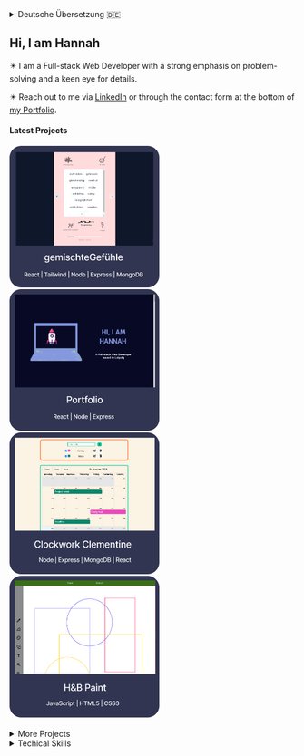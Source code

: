 <details>
<summary> Deutsche Übersetzung 🇩🇪</summary>


## Hi, ich bin Hannah

:eight_pointed_black_star:	 Ich bin Fullstack Web-Entwicklerin. Am liebsten code ich lösungsorientiert und mit einem scharfen Blick für Details.
 
:eight_pointed_black_star:	 Über Nachrichten freue ich mich immer! Entweder auf [LinkedIn](https://www.linkedin.com/in/hannah-rein-74419b30b/) oder über das Kontaktformular ganz unten auf [meiner Webseite](https://hannahnier.onrender.com/).


#### Neueste Projekte

<a href="https://github.com/MindfulStudio/frontend">
  <img src="./projects/screenshot_gemischtegefuehle.png" height="250" title="gemischteGefühle" />
</a> 
<a href="https://github.com/hannahnier/portfolio">
  <img src="./projects/screenshot_portfolio.png" height="250" title="Portfolio" />
</a>
<br/>
<a href="https://github.com/hannahnier/ClockworkClementine">
  <img src="./projects/screenshot_clockwork2.png" height="250" title="ClockworkClementine" />
</a>
<a href="https://github.com/hannahnier/paint">
  <img src="./projects/screenshot_paint.png" height="250" title="H&B Paint" />
</a>

<br/>
<br/>

<details><summary>Weitere Projekte</summary>
<a href="https://github.com/hannahnier/LeafLovers">
  <img src="./projects/leaflovers_screeshot2.png" height="250" title="LeafLovers" />
</a>
<a href="https://github.com/hannahnier/green-thumb">
  <img src="./projects/screenshot_greenthumb.png" height="250" title="GreenThumb" />
</a>
  <br/>
<a href="https://github.com/hannahnier/Laundromat">
  <img src="./projects/laundromat_screenshot2.png" height="250" title="Laundromat" />
</a>
<a href="https://github.com/hannahnier/TurboTyping">
  <img src="./projects/screenshot_turbotyping.png" height="250" title="TurboTyping" />
</a>
</details>

<details><summary>Technische Skills</summary>

#### Frontend

<img src="https://github.com/devicons/devicon/blob/master/icons/javascript/javascript-original.svg" title="JavaScript" alt="JavaScript" width="40" height="40"/>&nbsp;
<img src="https://github.com/devicons/devicon/blob/master/icons/html5/html5-original.svg" title="HTML5" alt="HTML" width="40" height="40"/>&nbsp;
<img src="https://github.com/devicons/devicon/blob/master/icons/css3/css3-plain-wordmark.svg" title="CSS3" alt="CSS" width="40" height="40"/>&nbsp;
<img src="https://github.com/devicons/devicon/blob/master/icons/sass/sass-original.svg" title="Sass" alt="Sass" width="40" height="40"/>&nbsp;
<img src="https://github.com/devicons/devicon/blob/master/icons/tailwindcss/tailwindcss-original.svg" title="Tailwind CSS" alt="Tailwind CSS" width="40" height="40"/>&nbsp;
<img src="https://github.com/devicons/devicon/blob/master/icons/react/react-original-wordmark.svg" title="React" alt="React" width="40" height="40"/>&nbsp;
<img src="https://github.com/devicons/devicon/blob/master/icons/vite/vite-original.svg" title="Vite" alt="Vite" width="40" height="40"/>&nbsp;

#### Backend

<img src="https://github.com/devicons/devicon/blob/master/icons/nodejs/nodejs-original-wordmark.svg" title="NodeJS" alt="NodeJS" width="40" height="40"/>&nbsp;
<img src="https://github.com/devicons/devicon/blob/master/icons/npm/npm-original-wordmark.svg" title="npm" alt="npm" width="40" height="40"/>&nbsp;
<img src="https://github.com/devicons/devicon/blob/master/icons/mongodb/mongodb-original-wordmark.svg" title="MongoDB" alt="MongoDB" width="40" height="40"/>&nbsp;
<img src="https://github.com/devicons/devicon/blob/master/icons/mongoose/mongoose-original.svg" title="Mongoose" alt="Mongoose" width="40" height="40"/>&nbsp;

#### Tools

<img src="https://github.com/devicons/devicon/blob/master/icons/git/git-original-wordmark.svg" title="Git" alt="Git" width="40" height="40"/>&nbsp;
<img src="https://github.com/devicons/devicon/blob/master/icons/postman/postman-original.svg" title="Postman" alt="Postman" width="40" height="40"/>&nbsp;
<img src="https://github.com/devicons/devicon/blob/master/icons/vscode/vscode-original-wordmark.svg" title="VS Code" alt="VS Code" width="40" height="40"/>&nbsp;
<img src="https://github.com/devicons/devicon/blob/master/icons/figma/figma-original.svg" title="Figma" alt="Figma" width="40" height="40"/>&nbsp;

  </details>
  
<br/>
<br/>

</details>

## Hi, I am Hannah

 :eight_pointed_black_star:	 I am a Full-stack Web Developer with a strong emphasis on problem-solving and a keen eye for details. 

 :eight_pointed_black_star:	 Reach out to me via [LinkedIn](https://www.linkedin.com/in/hannah-rein-74419b30b/) or through the contact form at the bottom of [my Portfolio](https://hannahnier.onrender.com/).
 

#### Latest Projects

<a href="https://github.com/MindfulStudio/frontend">
  <img src="./projects/screenshot_gemischtegefuehle.png" height="250" title="gemischteGefühle" />
</a> 
<a href="https://github.com/hannahnier/portfolio">
  <img src="./projects/screenshot_portfolio.png" height="250" title="Portfolio" />
</a>
<br/>
<a href="https://github.com/hannahnier/ClockworkClementine">
  <img src="./projects/screenshot_clockwork2.png" height="250" title="ClockworkClementine" />
</a>
<a href="https://github.com/hannahnier/paint">
  <img src="./projects/screenshot_paint.png" height="250" title="H&B Paint" />
</a>

<br/>
<br/>

<details><summary>More Projects</summary>
  
<a href="https://github.com/hannahnier/LeafLovers">
  <img src="./projects/leaflovers_screeshot2.png" height="250" title="LeafLovers" />
</a>
<a href="https://github.com/hannahnier/green-thumb">
  <img src="./projects/screenshot_greenthumb.png" height="250" title="GreenThumb" />
</a>
<br/>
<a href="https://github.com/hannahnier/Laundromat">
  <img src="./projects/laundromat_screenshot2.png" height="250" title="Laundromat" />
</a>
<a href="https://github.com/hannahnier/TurboTyping">
  <img src="./projects/screenshot_turbotyping.png" height="250" title="TurboTyping" />
</a>
</details>

<details><summary>Techical Skills</summary>

#### Frontend

<img src="https://github.com/devicons/devicon/blob/master/icons/javascript/javascript-original.svg" title="JavaScript" alt="JavaScript" width="40" height="40"/>&nbsp;
<img src="https://github.com/devicons/devicon/blob/master/icons/html5/html5-original.svg" title="HTML5" alt="HTML" width="40" height="40"/>&nbsp;
<img src="https://github.com/devicons/devicon/blob/master/icons/css3/css3-plain-wordmark.svg" title="CSS3" alt="CSS" width="40" height="40"/>&nbsp;
<img src="https://github.com/devicons/devicon/blob/master/icons/sass/sass-original.svg" title="Sass" alt="Sass" width="40" height="40"/>&nbsp;
<img src="https://github.com/devicons/devicon/blob/master/icons/tailwindcss/tailwindcss-original.svg" title="Tailwind CSS" alt="Tailwind CSS" width="40" height="40"/>&nbsp;
<img src="https://github.com/devicons/devicon/blob/master/icons/react/react-original-wordmark.svg" title="React" alt="React" width="40" height="40"/>&nbsp;
<img src="https://github.com/devicons/devicon/blob/master/icons/vite/vite-original.svg" title="Vite" alt="Vite" width="40" height="40"/>&nbsp;

#### Backend

<img src="https://github.com/devicons/devicon/blob/master/icons/nodejs/nodejs-original-wordmark.svg" title="NodeJS" alt="NodeJS" width="40" height="40"/>&nbsp;
<img src="https://github.com/devicons/devicon/blob/master/icons/npm/npm-original-wordmark.svg" title="npm" alt="npm" width="40" height="40"/>&nbsp;
<img src="https://github.com/devicons/devicon/blob/master/icons/mongodb/mongodb-original-wordmark.svg" title="MongoDB" alt="MongoDB" width="40" height="40"/>&nbsp;
<img src="https://github.com/devicons/devicon/blob/master/icons/mongoose/mongoose-original.svg" title="Mongoose" alt="Mongoose" width="40" height="40"/>&nbsp;

#### Tools

<img src="https://github.com/devicons/devicon/blob/master/icons/git/git-original-wordmark.svg" title="Git" alt="Git" width="40" height="40"/>&nbsp;
<img src="https://github.com/devicons/devicon/blob/master/icons/postman/postman-original.svg" title="Postman" alt="Postman" width="40" height="40"/>&nbsp;
<img src="https://github.com/devicons/devicon/blob/master/icons/vscode/vscode-original-wordmark.svg" title="VS Code" alt="VS Code" width="40" height="40"/>&nbsp;
<img src="https://github.com/devicons/devicon/blob/master/icons/figma/figma-original.svg" title="Figma" alt="Figma" width="40" height="40"/>&nbsp;

  </details>

